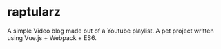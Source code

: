 # raptularz
A simple Video blog made out of a Youtube playlist. A pet project written using Vue.js + Webpack + ES6. 
